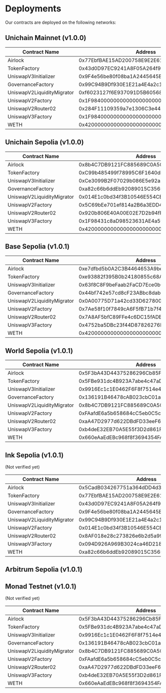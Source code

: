 # Deployments

Our contracts are deployed on the following networks:

## Unichain Mainnet (v1.0.0)

| Contract Name              | Address                                    |
| -------------------------- | ------------------------------------------ |
| Airlock                    | 0x77EbfBAE15AD200758E9E2E61597c0B07d731254 |
| TokenFactory               | 0x43d0D97EC9241A8F05A264f94B82A1d2E600f2B3 |
| UniswapV3Initializer       | 0x9F4e56be80f08ba1A2445645EFa6d231E27b43ec |
| GovernanceFactory          | 0x99C94B9Df930E1E21a4E4a2c105dBff21bF5c5aE |
| UniswapV2LiquidityMigrator | 0xf6023127f6E937091D5B605680056A6D27524bad |
| UniswapV2Factory           | 0x1F98400000000000000000000000000000000002 |
| UniswapV2Router02          | 0x284F11109359a7e1306C3e447ef14D38400063FF |
| UniswapV3Factory           | 0x1F98400000000000000000000000000000000003 |
| WETH                       | 0x4200000000000000000000000000000000000006 |

## Unichain Sepolia (v1.0.0)

| Contract Name              | Address                                    |
| -------------------------- | ------------------------------------------ |
| Airlock                    | 0x8b4C7DB9121FC885689C0A50D5a1429F15AEc2a0 |
| TokenFactory               | 0xC99b485499f78995C6F1640dbB1413c57f8BA684 |
| UniswapV3Initializer       | 0xCe3099B2F07029b086E5e92a1573C5f5A3071783 |
| GovernanceFactory          | 0xa82c66b6ddEb92089015C3565E05B5c9750b2d4B |
| UniswapV2LiquidityMigrator | 0x014E1c0bd34f3B10546E554CB33B3293fECDD056 |
| UniswapV2Factory           | 0x5C69bEe701ef814a2B6a3EDD4B1652CB9cc5aA6f |
| UniswapV2Router02          | 0x920b806E40A00E02E7D2b94fFc89860fDaEd3640 |
| UniswapV3Factory           | 0x1F98431c8aD98523631AE4a59f267346ea31F984 |
| WETH                       | 0x4200000000000000000000000000000000000006 |

## Base Sepolia (v1.0.1)

| Contract Name              | Address                                    |
| -------------------------- | ------------------------------------------ |
| Airlock                    | 0xe7dfbd5b0A2C3B4464653A9beCdc489229eF090E |
| TokenFactory               | 0xe93882f395B0b24180855c68Ab19B2d78573ceBc |
| UniswapV3Initializer       | 0x63f8C8F9beFaab2FaCD7Ece0b0242f78B920Ee90 |
| GovernanceFactory          | 0x44bf742e57cd8cF23ABbc8dab2c44e2a3228356E |
| UniswapV2LiquidityMigrator | 0x0A00775D71a42cd33D62780003035e7F5b47bD3A |
| UniswapV2Factory           | 0x7Ae58f10f7849cA6F5fB71b7f45CB416c9204b1e |
| UniswapV2Router02          | 0x7A8AF5bfC89FFe4c6DC15fADBCDc7640c796fA88 |
| UniswapV3Factory           | 0x4752ba5DBc23f44D87826276BF6Fd6b1C372aD24 |
| WETH                       | 0x4200000000000000000000000000000000000006 |

## World Sepolia (v1.0.1)

| Contract Name              | Address                                    |
| -------------------------- | ------------------------------------------ |
| Airlock                    | 0x5F3bA43D44375286296Cb85F1EA2EBfa25dde731 |
| TokenFactory               | 0x5FBe931dc4B923A7abe4c47aD68d5bF9Eda5B76D |
| UniswapV3Initializer       | 0x9916Ec1c1E0462F6F8f7514e414F06bf001Ac82A |
| GovernanceFactory          | 0x136191B46478cAB023cbC01a36160C4Aad81677a |
| UniswapV2LiquidityMigrator | 0x8b4C7DB9121FC885689C0A50D5a1429F15AEc2a0 |
| UniswapV2Factory           | 0xFAafdE6a5b658684cC5eb0C5c2c755B00A246F45 |
| UniswapV2Router02          | 0xaA47D2977d622DBdFD33eeF6a8276727c52EB4e5 |
| UniswapV3Factory           | 0xb4deE32EB70A5E55f3D2d861F49Fb3D79f7a14d9 |
| WETH                       | 0x660eAaEdEBc968f8f3694354FA8EC0b4c5Ba8D12 |

## Ink Sepolia (v1.0.1)

(Not verified yet)

| Contract Name              | Address                                    |
| -------------------------- | ------------------------------------------ |
| Airlock                    | 0x5CadB034267751a364dDD4d321C99E07A307f915 |
| TokenFactory               | 0x77EbfBAE15AD200758E9E2E61597c0B07d731254 |
| UniswapV3Initializer       | 0x43d0D97EC9241A8F05A264f94B82A1d2E600f2B3 |
| GovernanceFactory          | 0x9F4e56be80f08ba1A2445645EFa6d231E27b43ec |
| UniswapV2LiquidityMigrator | 0x99C94B9Df930E1E21a4E4a2c105dBff21bF5c5aE |
| UniswapV2Factory           | 0x014E1c0bd34f3B10546E554CB33B3293fECDD056 |
| UniswapV2Router02          | 0x8AF018e28c273826e6b2d5a99e81c8fB63729b07 |
| UniswapV3Factory           | 0x094D926A969B3024ca46D2186BF13FD5CDBA9CE2 |
| WETH                       | 0xa82c66b6ddEb92089015C3565E05B5c9750b2d4B |

## Arbitrum Sepolia (v1.0.1)

## Monad Testnet (v1.0.1)

(Not verified yet)

| Contract Name              | Address                                    |
| -------------------------- | ------------------------------------------ |
| Airlock                    | 0x5F3bA43D44375286296Cb85F1EA2EBfa25dde731 |
| TokenFactory               | 0x5FBe931dc4B923A7abe4c47aD68d5bF9Eda5B76D |
| UniswapV3Initializer       | 0x9916Ec1c1E0462F6F8f7514e414F06bf001Ac82A |
| GovernanceFactory          | 0x136191B46478cAB023cbC01a36160C4Aad81677a |
| UniswapV2LiquidityMigrator | 0x8b4C7DB9121FC885689C0A50D5a1429F15AEc2a0 |
| UniswapV2Factory           | 0xFAafdE6a5b658684cC5eb0C5c2c755B00A246F45 |
| UniswapV2Router02          | 0xaA47D2977d622DBdFD33eeF6a8276727c52EB4e5 |
| UniswapV3Factory           | 0xb4deE32EB70A5E55f3D2d861F49Fb3D79f7a14d9 |
| WETH                       | 0x660eAaEdEBc968f8f3694354FA8EC0b4c5Ba8D12 |
